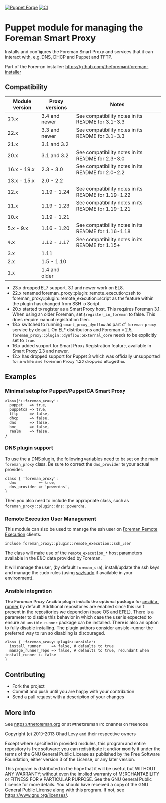 [![Puppet Forge](https://img.shields.io/puppetforge/v/theforeman/foreman_proxy.svg)](https://forge.puppetlabs.com/theforeman/foreman_proxy)
[![CI](https://github.com/theforeman/puppet-foreman_proxy/actions/workflows/ci.yml/badge.svg)](https://github.com/theforeman/puppet-foreman_proxy/actions/workflows/ci.yml)

# Puppet module for managing the Foreman Smart Proxy

Installs and configures the Foreman Smart Proxy and services that it can
interact with, e.g. DNS, DHCP and Puppet and TFTP.

Part of the Foreman installer: <https://github.com/theforeman/foreman-installer>

## Compatibility

| Module version | Proxy versions | Notes                                               |
|----------------|----------------|-----------------------------------------------------|
| 23.x           | 3.4 and newer  | See compatibility notes in its README for 3.1-3.3   |
| 22.x           | 3.3 and newer  | See compatibility notes in its README for 3.1-3.3   |
| 21.x           | 3.1 and 3.2    |                                                     |
| 20.x           | 3.1 and 3.2    | See compatibility notes in its README for 2.3-3.0   |
| 16.x - 19.x    | 2.3 - 3.0      | See compatibility notes in its README for 2.0-2.2   |
| 13.x - 15.x    | 2.0 - 2.2      |                                                     |
| 12.x           | 1.19 - 1.24    | See compatibility notes in its README for 1.19-1.22 |
| 11.x           | 1.19 - 1.23    | See compatibility notes in its README for 1.19-1.21 |
| 10.x           | 1.19 - 1.21    |                                                     |
| 5.x - 9.x      | 1.16 - 1.20    | See compatibility notes in its README for 1.16-1.18 |
| 4.x            | 1.12 - 1.17    | See compatibility notes in its README for 1.15+     |
| 3.x            | 1.11           |                                                     |
| 2.x            | 1.5 - 1.10     |                                                     |
| 1.x            | 1.4 and older  |                                                     |

 * 23.x dropped EL7 support. 3.1 and newer work on EL8.
 * 22.x renamed foreman_proxy::plugin::remote_execution::ssh to foreman_proxy::plugin::remote_execution::script as the feature within the plugin has changed from SSH to Script.
 * 20.x started to register as a Smart Proxy host. This requires Foreman 3.1. When using an older Foreman, set `$register_in_foreman` to false. This does require manual registration then.
 * 18.x switched to running `smart_proxy_dynflow` as part of `foreman-proxy` service by default. On EL* distributions and Foreman < 2.5, `foreman_proxy::plugin::dynflow::external_core` needs to be explicitly set to `true`.
 * 16.x added support for Smart Proxy Registration feature, available in Smart Proxy 2.3 and newer.
 * 12.x has dropped support for Puppet 3 which was officially unsupported for a while and Foreman Proxy 1.23 dropped altogether.

## Examples

### Minimal setup for Puppet/PuppetCA Smart Proxy

```puppet
class{'::foreman_proxy':
  puppet   => true,
  puppetca => true,
  tftp     => false,
  dhcp     => false,
  dns      => false,
  bmc      => false,
  realm    => false,
}
```

### DNS plugin support

To use the a DNS plugin, the following variables need to be set on the main `foreman_proxy` class. Be sure to correct the `dns_provider` to your actual provider.

```puppet
class { 'foreman_proxy':
  dns          => true,
  dns_provider => 'powerdns',
}
```

Then you also need to include the appropriate class, such as `foreman_proxy::plugin::dns::powerdns`.

### Remote Execution User Management

This module can also be used to manage the ssh user on
[Foreman Remote Execution](https://github.com/theforeman/foreman_remote_execution)
clients.

```puppet
include foreman_proxy::plugin::remote_execution::ssh_user
```

The class will make use of the `remote_execution_*` host parameters available
in the ENC data provided by Foreman.

It will manage the user, (by default `foreman_ssh`), install/update the ssh
keys and manage the sudo rules (using [saz/sudo](https://forge.puppet.com/saz/sudo)
if available in your environment).

### Ansible integration

The Foreman Proxy Ansible plugin installs the optional package for
[ansible-runner](https://github.com/ansible/ansible-runner) by default.
Additional repositories are enabled since this isn't present in the
repositories we depend on (base OS and EPEL). There is a parameter to disable
this behavior in which case the user is expected to ensure an `ansible-runner`
package can be installed. There is also an option to fully disable installing.
The plugin authors consider ansible-runner the preferred way to run so
disabling is discouraged.

```puppet
class { 'foreman_proxy::plugin::ansible':
  install_runner     => false, # defaults to true
  manage_runner_repo => false, # defaults to true, redundant when install_runner is false
}
```

## Contributing

* Fork the project
* Commit and push until you are happy with your contribution
* Send a pull request with a description of your changes

## More info

See <https://theforeman.org> or at #theforeman irc channel on freenode

Copyright (c) 2010-2013 Ohad Levy and their respective owners

Except where specified in provided modules, this program and entire
repository is free software: you can redistribute it and/or modify
it under the terms of the GNU General Public License as published by
the Free Software Foundation, either version 3 of the License, or
any later version.

This program is distributed in the hope that it will be useful,
but WITHOUT ANY WARRANTY; without even the implied warranty of
MERCHANTABILITY or FITNESS FOR A PARTICULAR PURPOSE.  See the
GNU General Public License for more details.
You should have received a copy of the GNU General Public License
along with this program.  If not, see <https://www.gnu.org/licenses/>.
